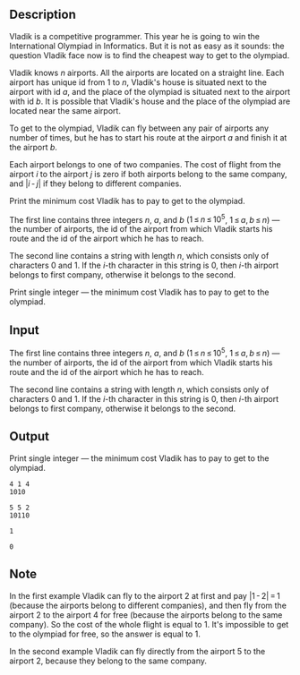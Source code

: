 ## Description

<div><p>Vladik is a competitive programmer. This year he is going to win the International Olympiad in Informatics. But it is not as easy as it sounds: the question Vladik face now is to find the cheapest way to get to the olympiad.</p><p>Vladik knows <span class="tex-span"><i>n</i></span> airports. All the airports are located on a straight line. Each airport has unique id from <span class="tex-span">1</span> to <span class="tex-span"><i>n</i></span>, Vladik's house is situated next to the airport with id <span class="tex-span"><i>a</i></span>, and the place of the olympiad is situated next to the airport with id <span class="tex-span"><i>b</i></span>. It is possible that Vladik's house and the place of the olympiad are located near the same airport. </p><p>To get to the olympiad, Vladik can fly between any pair of airports any number of times, but he has to start his route at the airport <span class="tex-span"><i>a</i></span> and finish it at the airport <span class="tex-span"><i>b</i></span>.</p><p>Each airport belongs to one of two companies. The cost of flight from the airport <span class="tex-span"><i>i</i></span> to the airport <span class="tex-span"><i>j</i></span> is zero if both airports belong to the same company, and <span class="tex-span">|<i>i</i> - <i>j</i>|</span> if they belong to different companies.</p><p>Print the minimum cost Vladik has to pay to get to the olympiad.</p></div><div class="input-specification"><p>The first line contains three integers <span class="tex-span"><i>n</i></span>, <span class="tex-span"><i>a</i></span>, and <span class="tex-span"><i>b</i></span> (<span class="tex-span">1 ≤ <i>n</i> ≤ 10<sup class="upper-index">5</sup></span>, <span class="tex-span">1 ≤ <i>a</i>, <i>b</i> ≤ <i>n</i></span>)&nbsp;— the number of airports, the id of the airport from which Vladik starts his route and the id of the airport which he has to reach. </p><p>The second line contains a string with length <span class="tex-span"><i>n</i></span>, which consists only of characters <span class="tex-span">0</span> and <span class="tex-span">1</span>. If the <span class="tex-span"><i>i</i></span>-th character in this string is <span class="tex-span">0</span>, then <span class="tex-span"><i>i</i></span>-th airport belongs to first company, otherwise it belongs to the second.</p></div><div class="output-specification"><p>Print single integer&nbsp;— the minimum cost Vladik has to pay to get to the olympiad.</p></div>

## Input

<p>The first line contains three integers <span class="tex-span"><i>n</i></span>, <span class="tex-span"><i>a</i></span>, and <span class="tex-span"><i>b</i></span> (<span class="tex-span">1 ≤ <i>n</i> ≤ 10<sup class="upper-index">5</sup></span>, <span class="tex-span">1 ≤ <i>a</i>, <i>b</i> ≤ <i>n</i></span>)&nbsp;— the number of airports, the id of the airport from which Vladik starts his route and the id of the airport which he has to reach. </p><p>The second line contains a string with length <span class="tex-span"><i>n</i></span>, which consists only of characters <span class="tex-span">0</span> and <span class="tex-span">1</span>. If the <span class="tex-span"><i>i</i></span>-th character in this string is <span class="tex-span">0</span>, then <span class="tex-span"><i>i</i></span>-th airport belongs to first company, otherwise it belongs to the second.</p>

## Output

<p>Print single integer&nbsp;— the minimum cost Vladik has to pay to get to the olympiad.</p>





```input1
4 1 4
1010

```




```input2
5 5 2
10110

```




```output1
1
```




```output2
0
```



## Note

<p>In the first example Vladik can fly to the airport <span class="tex-span">2</span> at first and pay <span class="tex-span">|1 - 2| = 1</span> (because the airports belong to different companies), and then fly from the airport <span class="tex-span">2</span> to the airport <span class="tex-span">4</span> for free (because the airports belong to the same company). So the cost of the whole flight is equal to <span class="tex-span">1</span>. It's impossible to get to the olympiad for free, so the answer is equal to <span class="tex-span">1</span>. </p><p>In the second example Vladik can fly directly from the airport <span class="tex-span">5</span> to the airport <span class="tex-span">2</span>, because they belong to the same company.</p>
